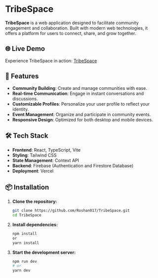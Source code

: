 # TribeSpace

**TribeSpace** is a web application designed to facilitate community engagement and collaboration. Built with modern web technologies, it offers a platform for users to connect, share, and grow together.

## 🌐 Live Demo

Experience TribeSpace in action: [TribeSpace](https://tribespace.netlify.app/sign-in)

## 🚀 Features

- **Community Building**: Create and manage communities with ease.
- **Real-time Communication**: Engage in instant conversations and discussions.
- **Customizable Profiles**: Personalize your user profile to reflect your identity.
- **Event Management**: Organize and participate in community events.
- **Responsive Design**: Optimized for both desktop and mobile devices.

## 🛠️ Tech Stack

- **Frontend**: React, TypeScript, Vite
- **Styling**: Tailwind CSS
- **State Management**: Context API
- **Backend**: Firebase (Authentication and Firestore Database)
- **Deployment**: Vercel

## 📦 Installation

1. **Clone the repository:**

   ```bash
   git clone https://github.com/Roshan017/TribeSpace.git
   cd TribeSpace
2. **Install dependencies:**
   
   ```bash
   npm install
   or
   yarn install

3. **Start the development server:**

   ```bash
   npm run dev
   # or
   yarn dev

